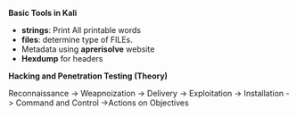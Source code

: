 **Basic Tools in Kali**
- <strong>strings</strong>: Print All printable words
- <strong>files</strong>: determine type of FILEs.
- Metadata using <strong>aprerisolve</strong> website
- <strong>Hexdump</strong> for headers


**Hacking and Penetration Testing (Theory)**

Reconnaissance -> Weapnoization -> Delivery -> Exploitation -> Installation -> Command and Control ->Actions on Objectives


